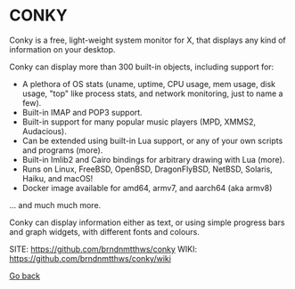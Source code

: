# CONKY
 
 Conky is a free, light-weight system monitor for X, that displays 
 any kind of information on your desktop.
 
 Conky can display more than 300 built-in objects, including 
 support for:

   - A plethora of OS stats (uname, uptime, CPU usage, mem usage, 
   disk usage, "top" like process stats, and network monitoring, 
   just to name a few).
   - Built-in IMAP and POP3 support.
   - Built-in support for many popular music players (MPD, XMMS2, 
   Audacious).
   - Can be extended using built-in Lua support, or any of your own 
   scripts and programs (more).
   - Built-in Imlib2 and Cairo bindings for arbitrary drawing with 
   Lua (more).
   - Runs on Linux, FreeBSD, OpenBSD, DragonFlyBSD, NetBSD, Solaris, 
   Haiku, and macOS!
   - Docker image available for amd64, armv7, and aarch64 (aka armv8)

 ... and much much more.

 Conky can display information either as text, or using simple 
 progress bars and graph widgets, with different fonts and colours.
 
 SITE: https://github.com/brndnmtthws/conky
 WIKI: https://github.com/brndnmtthws/conky/wiki

 [Go back](https://portable-linux-apps.github.io/apps.html)
